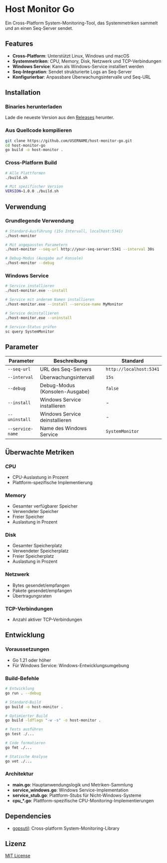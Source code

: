 # Host Monitor Go

Ein Cross-Platform System-Monitoring-Tool, das Systemmetriken sammelt und an einen Seq-Server sendet.

## Features

- **Cross-Platform**: Unterstützt Linux, Windows und macOS
- **Systemmetriken**: CPU, Memory, Disk, Netzwerk und TCP-Verbindungen
- **Windows Service**: Kann als Windows-Service installiert werden
- **Seq-Integration**: Sendet strukturierte Logs an Seq-Server
- **Konfigurierbar**: Anpassbare Überwachungsintervalle und Seq-URL

## Installation

### Binaries herunterladen

Lade die neueste Version aus den [Releases](../../releases) herunter.

### Aus Quellcode kompilieren

```bash
git clone https://github.com/USERNAME/host-monitor-go.git
cd host-monitor-go
go build -o host-monitor .
```

### Cross-Platform Build

```bash
# Alle Plattformen
./build.sh

# Mit spezifischer Version
VERSION=1.0.0 ./build.sh
```

## Verwendung

### Grundlegende Verwendung

```bash
# Standard-Ausführung (15s Intervall, localhost:5341)
./host-monitor

# Mit angepassten Parametern
./host-monitor --seq-url http://your-seq-server:5341 --interval 30s

# Debug-Modus (Ausgabe auf Konsole)
./host-monitor --debug
```

### Windows Service

```bash
# Service installieren
./host-monitor.exe --install

# Service mit anderem Namen installieren
./host-monitor.exe --install --service-name MyMonitor

# Service deinstallieren
./host-monitor.exe --uninstall

# Service-Status prüfen
sc query SystemMonitor
```

## Parameter

| Parameter | Beschreibung | Standard |
|-----------|--------------|----------|
| `--seq-url` | URL des Seq-Servers | `http://localhost:5341` |
| `--interval` | Überwachungsintervall | `15s` |
| `--debug` | Debug-Modus (Konsolen-Ausgabe) | `false` |
| `--install` | Windows Service installieren | - |
| `--uninstall` | Windows Service deinstallieren | - |
| `--service-name` | Name des Windows Service | `SystemMonitor` |

## Überwachte Metriken

### CPU
- CPU-Auslastung in Prozent
- Plattform-spezifische Implementierung

### Memory
- Gesamter verfügbarer Speicher
- Verwendeter Speicher
- Freier Speicher
- Auslastung in Prozent

### Disk
- Gesamter Speicherplatz
- Verwendeter Speicherplatz
- Freier Speicherplatz
- Auslastung in Prozent

### Netzwerk
- Bytes gesendet/empfangen
- Pakete gesendet/empfangen
- Übertragungsraten

### TCP-Verbindungen
- Anzahl aktiver TCP-Verbindungen

## Entwicklung

### Voraussetzungen

- Go 1.21 oder höher
- Für Windows Service: Windows-Entwicklungsumgebung

### Build-Befehle

```bash
# Entwicklung
go run . --debug

# Standard-Build
go build -o host-monitor .

# Optimierter Build
go build -ldflags "-w -s" -o host-monitor .

# Tests ausführen
go test ./...

# Code formatieren
go fmt ./...

# Statische Analyse
go vet ./...
```

### Architektur

- **main.go**: Hauptanwendungslogik und Metriken-Sammlung
- **service_windows.go**: Windows Service-Implementation
- **service_stub.go**: Plattform-Stubs für Nicht-Windows-Systeme
- **cpu_*.go**: Plattform-spezifische CPU-Monitoring-Implementierungen

## Dependencies

- [gopsutil](https://github.com/shirou/gopsutil): Cross-platform System-Monitoring-Library

## Lizenz

[MIT License](LICENSE)